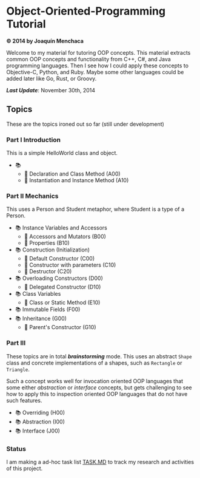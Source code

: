 # Object-Oriented-Programming Tutorial
**© 2014 by Joaquín Menchaca**

Welcome to my material for tutoring OOP concepts.  This material extracts common OOP concepts and functionality from C++, C#, and Java programming languages.  Then I see how I could apply these concepts to Objective-C, Python, and Ruby.  Maybe some other languages could be added later like Go, Rust, or Groovy.

***Last Update***: November 30th, 2014

## Topics

These are the topics ironed out so far (still under development)

### Part I  Introduction

This is a simple HelloWorld class and object.

* :books:
  * :green_book: Declaration and Class Method (A00)
  * :green_book: Instantiation and Instance Method (A10)

### Part II Mechanics

This uses a Person and Student metaphor, where Student is a type of a Person.

* :books: Instance Variables and Accessors
  * :green_book: Accessors and Mutators (B00)
  * :green_book: Properties (B10)
* :books: Construction (Initialization)
   * :green_book: Default Constructor (C00)
   * :green_book: Constructor with parameters (C10)
   * :green_book: Destructor (C20)
* :books: Overloading Constructors (D00)
   * :green_book: Delegated Constructor (D10)
* :books: Class Variables
   * :green_book: Class or Static Method (E10)
* :books: Immutable Fields (F00)
* :books: Inheritance (G00)
  * :green_book: Parent's Constructor (G10)

### Part III

These topics are in total ***brainstorming*** mode.  This uses an abstract `Shape` class and concrete implementations of a shapes, such as `Rectangle` or `Triangle`.

Such a concept works well for invocation oriented OOP languages that some either *abstraction* or *interface* concepts, but gets challenging to see how to apply this to inspection oriented OOP languages that do not have such features.

* :books: Overriding (H00)
* :books: Abstraction (I00)
* :books: Interface (J00)

### Status

I am making a ad-hoc task list [TASK.MD](TASKS.MD) to track my research and activities of this project.
